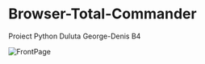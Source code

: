 # Browser-Total-Commander
Proiect Python Duluta George-Denis B4

![FrontPage](https://github.com/GeorgeDenis/Browser-Total-Commander/assets/36382081/4339ee43-eafb-46f9-97df-424701d6dd7a)

